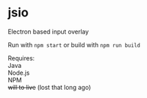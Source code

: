 # jsio
Electron based input overlay

Run with `npm start`
or build with `npm run build`

Requires:  
Java  
Node.js  
NPM  
~~will to live~~ (lost that long ago)
